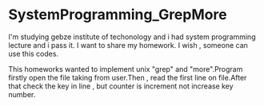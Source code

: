 SystemProgramming_GrepMore
================================

I'm studying gebze institute of techonology and i had system programming lecture and i pass it. I want to share my homework. I wish , someone can use this codes.


This homeworks wanted to implement unix "grep" and "more".Program firstly open the file taking from user.Then , read the first line on file.After that check the key in line , but counter is increment not increase key number.
